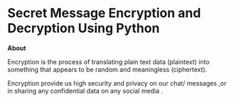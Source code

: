 # Secret Message Encryption and Decryption Using Python

**About**

Encryption is the process of translating plain text data (plaintext) into something that appears to be random and meaningless (ciphertext).

Encryption provide us high security and privacy on our chat/ messages ,or in sharing any confidential data on any social media .
